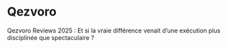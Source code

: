 # Qezvoro
Qezvoro Reviews 2025 : Et si la vraie différence venait d’une exécution plus disciplinée que spectaculaire ?
